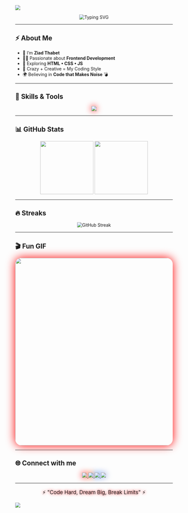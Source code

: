 <!-- ========== HEADER موجة فوق ========== -->
<img src="https://capsule-render.vercel.app/api?type=waving&color=0:ff0000,50:ff5500,100:000000&height=150&section=header&text=🔥+Ziad+Thabet+🔥&fontSize=50&fontColor=ffffff&fontAlignY=35&animation=twinkle"/>

<!-- ========== Typing Animation ========== -->
<p align="center">
  <img src="https://readme-typing-svg.herokuapp.com?font=Fira+Code&weight=700&size=35&pause=800&color=FF0000,FF5500,FFFFFF&center=true&vCenter=true&width=800&lines=💥+Welcome+to+my+World+💥;🚀+Programmer+is+Coming+🚀;🔥+Frontend+Developer+🔥;⚔️+No+Limits+Just+Code+⚔️" alt="Typing SVG" />
</p>

---

## ⚡ About Me
- 🎯 I’m **Ziad Thabet**  
- 🧑‍💻 Passionate about **Frontend Development**  
- 🚀 Exploring **HTML • CSS • JS**  
- 🤯 Crazy + Creative = My Coding Style  
- 🌍 Believing in **Code that Makes Noise** 💣  

---

## 🚀 Skills & Tools
<p align="center">
  <img src="https://skillicons.dev/icons?i=html,css,js,git,github,vscode,figma,react" style="filter: drop-shadow(0 0 10px #ff0000); transition: transform 0.3s;" onmouseover="this.style.transform='scale(1.3)'" onmouseout="this.style.transform='scale(1)'" />
</p>

---

## 📊 GitHub Stats
<p align="center">
  <img src="https://github-readme-stats.vercel.app/api?username=ZiadThabet308&show_icons=true&theme=radical&bg_color=0,000000,330000&title_color=ff0000&icon_color=ff0000&border_radius=20" height="170" />
  <img src="https://github-readme-stats.vercel.app/api/top-langs/?username=ZiadThabet308&layout=compact&theme=radical&bg_color=0,330000,000000&title_color=ff0000&border_radius=20" height="170" />
</p>

---

## 🔥 Streaks
<p align="center">
  <img src="https://streak-stats.demolab.com?user=ZiadThabet308&theme=highcontrast&fire=ff0000&ring=ff0000&currStreakLabel=ffffff&sideNums=ff0000&border_radius=15" alt="GitHub Streak" />
</p>

---

## 🎬 Fun GIF
<p align="center">
  <img src="https://media.giphy.com/media/lP8xu5t2DLGG045H8F/giphy.gif" width="600" style="border-radius:20px; box-shadow: 0 0 30px #ff0000; animation: float 3s ease-in-out infinite;" />
</p>

<style>
@keyframes float {
  0%, 100% { transform: translateY(0); }
  50% { transform: translateY(-15px); }
}
</style>

---

## 🌐 Connect with me
<p align="center">
  <a href="https://github.com/ZiadThabet308">
    <img src="https://img.shields.io/badge/GitHub-000000?style=for-the-badge&logo=github&logoColor=white" style="filter: drop-shadow(0 0 10px #ff0000);"/>
  </a>
  <a href="#">
    <img src="https://img.shields.io/badge/Portfolio-ff0000?style=for-the-badge&logo=react&logoColor=white" style="filter: drop-shadow(0 0 10px #ff5500);"/>
  </a>
  <a href="#">
    <img src="https://img.shields.io/badge/Facebook-1877F2?style=for-the-badge&logo=facebook&logoColor=white" style="filter: drop-shadow(0 0 10px #1877F2);"/>
  </a>
  <a href="#">
    <img src="https://img.shields.io/badge/Discord-7289DA?style=for-the-badge&logo=discord&logoColor=white" style="filter: drop-shadow(0 0 10px #7289DA);"/>
  </a>
</p>

---

<p align="center" style="font-size:1.2em; text-shadow: 0 0 10px #ff0000;">⚡ "Code Hard, Dream Big, Break Limits" ⚡</p>

<!-- ========== FOOTER موجة تحت ========== -->
<img src="https://capsule-render.vercel.app/api?type=waving&color=0:000000,50:ff5500,100:ff0000&height=150&section=footer&animation=twinkle"/>
